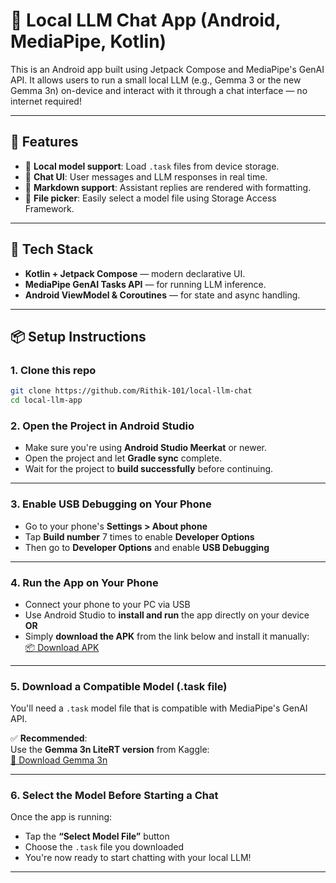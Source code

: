 # 🤖 Local LLM Chat App (Android, MediaPipe, Kotlin)

This is an Android app built using Jetpack Compose and MediaPipe's GenAI API. It allows users to run a small local LLM (e.g., Gemma 3 or the new Gemma 3n) on-device and interact with it through a chat interface — no internet required!

---

## 📱 Features

- 🔌 **Local model support**: Load `.task` files from device storage.
- 💬 **Chat UI**: User messages and LLM responses in real time.
- 📜 **Markdown support**: Assistant replies are rendered with formatting.
- 📂 **File picker**: Easily select a model file using Storage Access Framework.

---

## 🧩 Tech Stack

- **Kotlin + Jetpack Compose** — modern declarative UI.
- **MediaPipe GenAI Tasks API** — for running LLM inference.
- **Android ViewModel & Coroutines** — for state and async handling.

---


## 📦 Setup Instructions 

### 1. Clone this repo

```bash
git clone https://github.com/Rithik-101/local-llm-chat
cd local-llm-app
```

### 2. Open the Project in Android Studio

- Make sure you're using **Android Studio Meerkat** or newer.
- Open the project and let **Gradle sync** complete.
- Wait for the project to **build successfully** before continuing.

---

### 3. Enable USB Debugging on Your Phone

- Go to your phone's **Settings > About phone**
- Tap **Build number** 7 times to enable **Developer Options**
- Then go to **Developer Options** and enable **USB Debugging**

---

### 4. Run the App on Your Phone

- Connect your phone to your PC via USB
- Use Android Studio to **install and run** the app directly on your device  
  **OR**  
- Simply **download the APK** from the link below and install it manually:  
  [📦 Download APK](https://github.com/Rithik-101/local-llm-chat/releases/download/v1.0/local_llm.apk)

---

### 5. Download a Compatible Model (.task file)

You'll need a `.task` model file that is compatible with MediaPipe's GenAI API.

✅ **Recommended**:  
Use the **Gemma 3n LiteRT version** from Kaggle:  
[🔗 Download Gemma 3n](https://www.kaggle.com/models/google/gemma-3n)

---

### 6. Select the Model Before Starting a Chat

Once the app is running:
- Tap the **“Select Model File”** button
- Choose the `.task` file you downloaded
- You're now ready to start chatting with your local LLM!

---
